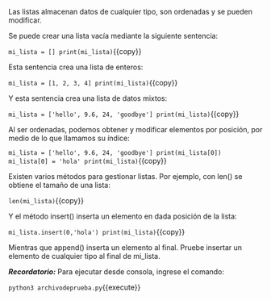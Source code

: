 Las listas almacenan datos de cualquier tipo, son ordenadas y se pueden modificar.

Se puede crear una lista vacía mediante la siguiente sentencia:

`mi_lista = []
print(mi_lista)`{{copy}}

Esta sentencia crea una lista de enteros:

`mi_lista = [1, 2, 3, 4]
print(mi_lista)`{{copy}}

Y esta sentencia crea una lista de datos mixtos:

`mi_lista = ['hello', 9.6, 24, 'goodbye']
print(mi_lista)`{{copy}}

Al ser ordenadas, podemos obtener y modificar elementos por posición, por medio de lo que llamamos su índice:

`mi_lista = ['hello', 9.6, 24, 'goodbye']
print(mi_lista[0])
mi_lista[0] = 'hola'
print(mi_lista)`{{copy}}

Existen varios métodos para gestionar listas. Por ejemplo, con len() se obtiene el tamaño de una lista:

`len(mi_lista)`{{copy}}

Y el método insert() inserta un elemento en dada posición de la lista:

`mi_lista.insert(0,'hola')
print(mi_lista)`{{copy}}

Mientras que append() inserta un elemento al final. Pruebe insertar un elemento de cualquier tipo al final de mi_lista.

***Recordatorio:*** Para ejecutar desde consola, ingrese el comando:

`python3 archivodeprueba.py`{{execute}}
